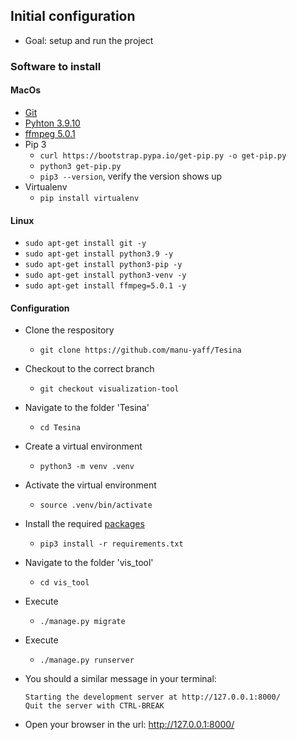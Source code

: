 ## Initial configuration

- Goal: setup and run the project

### Software to install

#### MacOs

- [Git](https://git-scm.com/book/en/v2/Getting-Started-Installing-Git)
- [Pyhton 3.9.10](https://www.python.org/downloads/release/python-3910/)
- [ffmpeg 5.0.1](https://evermeet.cx/ffmpeg/)
- Pip 3
  - `curl https://bootstrap.pypa.io/get-pip.py -o get-pip.py`
  - `python3 get-pip.py`
  - `pip3 --version`, verify the version shows up
- Virtualenv
  - `pip install virtualenv`

#### Linux

- `sudo apt-get install git -y`
- `sudo apt-get install python3.9 -y`
- `sudo apt-get install python3-pip -y`
- `sudo apt-get install python3-venv -y`
- `sudo apt-get install ffmpeg=5.0.1 -y`

#### Configuration

- Clone the respository

  - `git clone https://github.com/manu-yaff/Tesina`

- Checkout to the correct branch

  - `git checkout visualization-tool`

- Navigate to the folder 'Tesina'

  - `cd Tesina`

- Create a virtual environment

  - `python3 -m venv .venv`

- Activate the virtual environment

  - `source .venv/bin/activate`

- Install the required [packages](./requirements.txt)

  - `pip3 install -r requirements.txt`

- Navigate to the folder 'vis_tool'

  - `cd vis_tool`

- Execute

  - `./manage.py migrate`

- Execute

  - `./manage.py runserver`

- You should a similar message in your terminal:

  ```
  Starting the development server at http://127.0.0.1:8000/
  Quit the server with CTRL-BREAK
  ```

- Open your browser in the url: http://127.0.0.1:8000/
